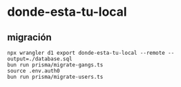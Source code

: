 # donde-esta-tu-local

## migración

```
npx wrangler d1 export donde-esta-tu-local --remote --output=./database.sql
bun run prisma/migrate-gangs.ts
source .env.auth0
bun run prisma/migrate-users.ts
```

